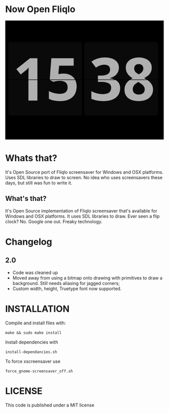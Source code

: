 # Now Open Fliqlo

![screenshot](./screenshot.png)

# Whats that?
It's Open Source port of Fliqlo screensaver for Windows and OSX platforms.
Uses SDL libraries to draw to screen.
No idea who uses screensavers these days, but still was fun to write it.

## What's that?
It's Open Source implementation of Fliqlo screensaver that's available for Windows and OSX platforms.
It uses SDL libraries to draw. 
Ever seen a flip clock? No. Google one out. Freaky technology.

# Changelog
## 2.0
* Code was cleaned up
* Moved away from using a bitmap onto drawing with primitives to draw a background. Still needs aliasing for jagged corners;
* Custom width, height, Truetype font now supported.

# INSTALLATION
Compile and install files with:

	make && sudo make install
	
Install dependencies with

	install-dependancies.sh

To force xscreensaver use

	force_gnome-screensaver_off.sh

# LICENSE

This code is published under a MIT license

